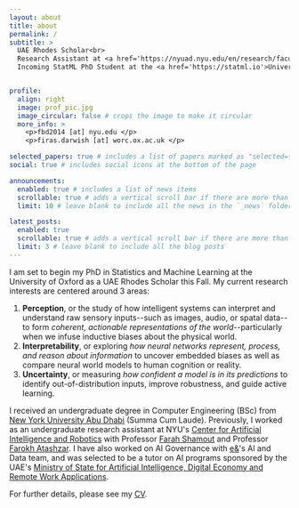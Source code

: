```yaml
---
layout: about
title: about
permalink: /
subtitle: >
  UAE Rhodes Scholar<br>
  Research Assistant at <a href='https://nyuad.nyu.edu/en/research/faculty-labs-and-projects/center-for-artificial-intelligence-and-robotics.html'>Center of AI and Robotics</a>.<br>
  Incoming StatML PhD Student at the <a href='https://statml.io'>University of Oxford</a>.


profile:
  align: right
  image: prof_pic.jpg
  image_circular: false # crops the image to make it circular
  more_info: >
    <p>fbd2014 [at] nyu.edu </p>
    <p>firas.darwish [at] worc.ox.ac.uk </p>

selected_papers: true # includes a list of papers marked as "selected={true}"
social: true # includes social icons at the bottom of the page

announcements:
  enabled: true # includes a list of news items
  scrollable: true # adds a vertical scroll bar if there are more than 3 news items
  limit: 10 # leave blank to include all the news in the `_news` folder

latest_posts:
  enabled: true
  scrollable: true # adds a vertical scroll bar if there are more than 3 new posts items
  limit: 3 # leave blank to include all the blog posts
---
```


I am set to begin my PhD in Statistics and Machine Learning at the University of Oxford as a UAE Rhodes Scholar this Fall. My current research interests are centered around 3 areas:
  1. **Perception**, or the study of how intelligent systems can interpret and understand raw sensory inputs--such as images, audio, or spatal data--to form *coherent, actionable representations of the world*--particularly when we infuse inductive biases about the physical world.
  2. **Interpretability**, or exploring *how neural networks represent, process, and reason about information* to uncover embedded biases as well as compare neural world models to human cognition or reality.
  3. **Uncertainty**, or measuring *how confident a model is in its predictions* to identify out-of-distribution inputs, improve robustness, and guide active learning.

I received an undergraduate degree in Computer Engineering (BSc) from [New York University Abu Dhabi](https://nyuad.nyu.edu/en/) (Summa Cum Laude). Previously, I worked as an undergraduate research assistant at NYU's [Center for Artificial Intelligence and Robotics](https://nyuad.nyu.edu/en/research/faculty-labs-and-projects/center-for-artificial-intelligence-and-robotics.html) with Professor [Farah Shamout](https://nyuad.nyu.edu/en/academics/divisions/engineering/faculty/farah-emad-shamout.html) and Professor [Farokh Atashzar](https://www.amazon.science/author/farokh-atashzar). I have also worked on AI Governance with [e&](https://www.eand.com/en/index.html)'s AI and Data team, and was selected to be a tutor on AI programs sponsored by the UAE's [Ministry of State for Artificial Intelligence, Digital Economy and Remote Work Applications](https://ai.gov.ae).

For further details, please see my [CV](/cv/).


<!-- Write your biography here. Tell the world about yourself. Link to your favorite [subreddit](http://reddit.com). You can put a picture in, too. The code is already in, just name your picture `prof_pic.jpg` and put it in the `img/` folder.

Put your address / P.O. box / other info right below your picture. You can also disable any of these elements by editing `profile` property of the YAML header of your `_pages/about.md`. Edit `_bibliography/papers.bib` and Jekyll will render your [publications page](/al-folio/publications/) automatically.

Link to your social media connections, too. This theme is set up to use [Font Awesome icons](https://fontawesome.com/) and [Academicons](https://jpswalsh.github.io/academicons/), like the ones below. Add your Facebook, Twitter, LinkedIn, Google Scholar, or just disable all of them. -->
